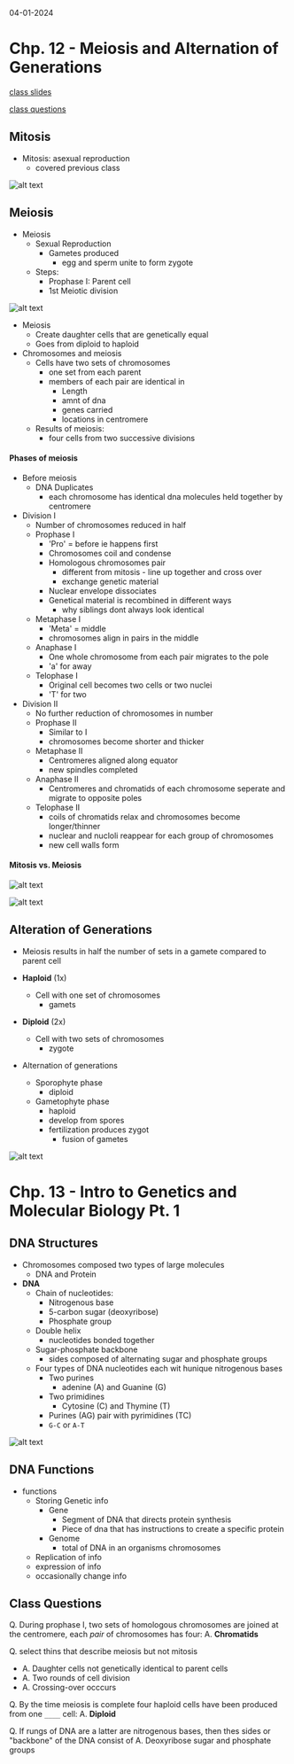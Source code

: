 04-01-2024

# Chp. 12 - Meiosis and Alternation of Generations

[class slides](https://d2l.msu.edu/d2l/le/content/1856668/viewContent/15706132/View?ou=1856668)

[class questions](#class-questions)

## Mitosis

- Mitosis: asexual reproduction
    - covered previous class

![alt text](<Screenshot 2024-04-01 103102.png>)

## Meiosis

- Meiosis
    - Sexual Reproduction
        - Gametes produced
            - egg and sperm unite to form zygote
    - Steps:
        - Prophase I: Parent cell
        - 1st Meiotic division

![alt text](<Screenshot 2024-04-01 103626.png>)

- Meiosis
    - Create daughter cells that are genetically equal
    - Goes from diploid to haploid
- Chromosomes and meiosis
    - Cells have two sets of chromosomes
        - one set from each parent
        - members of each pair are identical in
            - Length
            - amnt of dna
            - genes carried
            - locations in centromere
    - Results of meiosis:
        - four cells from two successive divisions

#### Phases of meiosis

- Before meiosis
    - DNA Duplicates
        - each chromosome has identical dna molecules held together by centromere
- Division I
    - Number of chromosomes reduced in half
    - Prophase I
        - 'Pro' = before ie happens first
        - Chromosomes coil and condense
        - Homologous chromosomes pair
            - different from mitosis - line up together and cross over
            - exchange genetic material
        - Nuclear envelope dissociates
        - Genetical material is recombined in different ways
            - why siblings dont always look identical
    - Metaphase I
        - 'Meta' = middle
        - chromosomes align in pairs in the middle
    - Anaphase I
        - One whole chromosome from each pair migrates to the pole
        - 'a' for away
    - Telophase I
        - Original cell becomes two cells or two nuclei
        - 'T' for two
- Division II
    - No further reduction of chromosomes in number
    - Prophase II
        - Similar to I
        - chromosomes become shorter and thicker
    - Metaphase II
        - Centromeres aligned along equator
        - new spindles completed
    - Anaphase II
        - Centromeres and chromatids of each chromosome seperate and migrate to opposite poles
    - Telophase II
        - coils of chromatids relax and chromosomes become longer/thinner
        - nuclear and nucloli reappear for each group of chromosomes
        - new cell walls form

#### Mitosis vs. Meiosis

![alt text](<Screenshot 2024-04-01 110458.png>)

![alt text](<Screenshot 2024-04-01 110508.png>)

## Alteration of Generations

- Meiosis results in half the number of sets in a gamete compared to parent cell
- **Haploid** (1x)
    - Cell with one set of chromosomes
        - gamets
- **Diploid** (2x)
    - Cell with two sets of chromosomes
        - zygote
        
- Alternation of generations
    - Sporophyte phase
        - diploid
    - Gametophyte phase
        - haploid
        - develop from spores
        - fertilization produces zygot
            - fusion of gametes

![alt text](<Screenshot 2024-04-01 112003.png>)

# Chp. 13 - Intro to Genetics and Molecular Biology Pt. 1

## DNA Structures

- Chromosomes composed two types of large molecules
    - DNA and Protein
- **DNA**
    - Chain of nucleotides:
        - Nitrogenous base
        - 5-carbon sugar (deoxyribose)
        - Phosphate group
    - Double helix
        - nucleotides bonded together
    - Sugar-phosphate backbone
        - sides composed of alternating sugar and phosphate groups
    - Four types of DNA nucleotides each wit hunique nitrogenous bases
        - Two purines
            - adenine (A) and Guanine (G)
        - Two primidines
            - Cytosine (C) and Thymine (T)
        - Purines (AG) pair with pyrimidines (TC)
        - `G-C` or `A-T`

![alt text](<Screenshot 2024-04-01 112846.png>)

## DNA Functions

- functions
    - Storing Genetic info
        - Gene 
            - Segment of DNA that directs protein synthesis
            - Piece of dna that has instructions to create a specific protein
        - Genome
            - total of DNA in an organisms chromosomes
    - Replication of info
    - expression of info
    - occasionally change info

## Class Questions 

Q. During prophase I, two sets of homologous chromosomes are joined at the centromere, each *pair* of chromosomes has four:
A. **Chromatids**

Q. select thins that describe meiosis but not mitosis
- A. Daughter cells not genetically identical to parent cells
- A. Two rounds of cell division
- A. Crossing-over occcurs

Q. By the time meiosis is complete four haploid cells have been produced from one `____` cell:
A. **Diploid**

Q. If rungs of DNA are a latter are nitrogenous bases, then thes sides or "backbone" of the DNA consist of
A. Deoxyribose sugar and phosphate groups